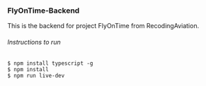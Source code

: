 ### FlyOnTime-Backend

This is the backend for project FlyOnTime from RecodingAviation.

###### Instructions to run

```
$ npm install typescript -g
$ npm install
$ npm run live-dev
```